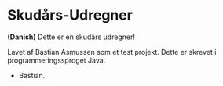 # Skudårs-Udregner

**(Danish)**
Dette er en skudårs udregner!

Lavet af Bastian Asmussen som et test projekt. Dette er skrevet i programmeringssproget Java.

- Bastian.
